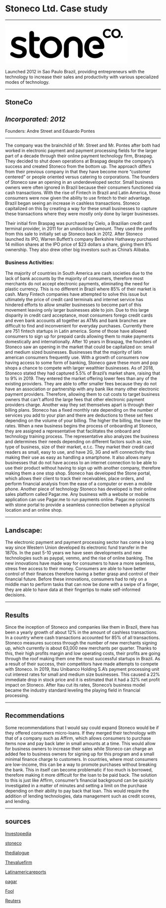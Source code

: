 # Stoneco Ltd. Case study

---

![markdown-image](stoneco.png)

Launched 2012 in Sao Paulo Brazil, providing entrepreneurs with the technology to increase their sales and productivity with various specialized modes of technology. 

---

## StoneCo
*Incorporated: 2012*
--
Founders: Andre Street and Eduardo Pontes

---

The company was the brainchild of Mr. Street and Mr. Pontes after both had worked in electronic payment and payment processing fields for the larger part of a decade through their online payment technology firm, Braspag. They decided to shut down operations at Braspag despite the company’s success and created Stoneco from the bottom up. The approach differs from their previous company in that they have become more “customer centered” or people oriented versus catering to corporations. The founders of Stoneco saw an opening in an underdeveloped sector. Small business owners were often ignored in Brazil because their consumers functioned via cash transactions. With the rise of Fintech in Brazil and Latin America, those consumers were now given the ability to use fintech to their advantage. Brazil began seeing an increase in cashless transactions. Stoneco capitalized on this by creating a way for these small businesses to capture these transactions where they were mostly only done by larger businesses. 

Their initial firm Braspag was purchased by Cielo, a Brazilian credit card terminal provider, in 2011 for an undisclosed amount. They used the profits from this sale to initially set up Stoneco back in 2012. After Stoneco launched its IPO, Warren Buffett’s company Berkshire Hathaway purchased 14 million shares at the IPO price of $23 dollars a share, giving them 8% ownership. They also drew other big investors such as China’s Alibaba. 


### Business Activities:

The majority of countries in South America are cash societies due to the lack of bank accounts by the majority of consumers, therefore most merchants do not accept electronic payments, eliminating the need for plastic currency. This is no different in Brazil where 85% of their market is cash. Many Fintech companies have attempted to solve this issue but ultimately the price of credit card terminals and internet service has hindered efforts to allow smaller businesses to become part of this movement leaving only larger businesses able to join.  Due to this large disparity in credit card acceptance, most consumers forego credit cards and even bank accounts all together as ATMs and bank branches are difficult to find and inconvenient for everyday purchases.  Currently there are 751 fintech startups in Latin america. Some of those have allowed consumers to sign up for prepaid cards allowing them to make payments domestically and internationally. 
After 10 years in Braspag, the founders of Stoneco saw an opening in the market that could be capitalized on: small and medium sized businesses. Businesses that the majority of  latin american consumers frequently use. With a growth of consumers now having access to some form of banking, Stoneco gave these mom and pop shops a chance to compete with larger wealthier businesses.  As of 2018, Stoneco stated they had captured 5.5% of Brazil’s market share, raising that to 9% in 2019. They entered the market offering lower fees than any of the existing providers. They are able to offer smaller fees because they do not have an association or partnership with any bank like many other electronic payment providers. Therefore, allowing them to cut costs to target business owners that can’t afford the large fees that other electronic payment providers charge. Another way they set themselves apart is through their billing plans. Stoneco has a fixed monthly rate depending on the number of services you add to your plan and there are deductions to these set fees depending on the volume of your billing. The higher the billing, the lower the rates. 
When a new business begins the process of onboarding at Stoneco, they are assigned a representative that facilitates the onboard and technology training  process. The representative also analyzes the business and determines their needs depending on different factors such as size, type of business, size of their market, e.t.c.  They market their credit card readers as small, easy to use, and have 2G, 3G and wifi connectivity thus making their use as easy as handling a smartphone. It also allows many businesses that do not have access to an internet connection to be able to use their product without having to sign up with another company, therefore making them a one stop shop. Stoneco has developed the Stone portal, which allows their client to track their receivables, place orders, and perform financial analysis from the ease of a computer or even a mobile phone. Another piece of technology Stoneco has developed is their online sales platform called Pagar.me. Any business with a website or mobile application can use Pagar.me to run payments online. Pagar.me connects with stone portal to provide a seamless connection between a physical location and an online shop. 


---

## Landscape:

The electronic payment and payment processing sector has come a long way since Western Union developed its electronic fund transfer in the 1870s. In the past 5-10 years we have seen developments and new technologies such as paypal, venmo, and the rise of online banking. The new innovations have made way for consumers to have a more seamless, stress free access to their money. Consumers are able to have better control of their finances therefore having a better grasp and control of their financial future. Before these innovations, consumers had to rely on a middle man to perform tasks that can now be done with a swipe of a finger, they are able to have data at their fingertips to make self-informed decisions. 

---

## Results

Since the inception of Stoneco and companies like them in Brazil, there has been a yearly growth of about 12% in the amount of cashless transactions. In a country where cash transactions accounted for 85% of all transactions. Stoneco measures success through the number of new merchants signing up, which currently is about 63,000 new merchants per quarter.  Thanks to this, their high profits margin and low operating costs, their profits are going through the roof making them one the most successful startups in Brazil. As a result of their success, their competitors have made attempts to compete with Stoneco. In 2019, Itau Unibanco Holding S.A’s payment processing unit cut interest rates for small and medium size businesses. This caused a 22% immediate drop in stock price and it is estimated that it had a 32% net profit impact on Stoneco. After Itau cut its rates, Stoneco’s business model became the industry standard leveling the playing field in financial processing. 

---


## Recommendations

Some recommendations that I would say could expand Stoneco would be if they offered consumers micro-loans. If they merged their technology with that of a company such as Affirm, which allows consumers to purchase items now and pay back later in small amounts at a time. This would allow for business owners to increase their sales while Stoneco can charge an added fee to business owners for signing up for this program and a small minimal finance charge to customers. In countries, where most consumers are low-income, this can be a way to promote purchases without breaking the bank. This in itself can become problematic if too much is borrowed, therefore making it more difficult for the loan to be paid back. The solution to this is just like Affirm, consumer’s financial background can be quickly investigated in a matter of minutes and setting a limit on the purchase depending on their ability to pay back that loan. This would require the addition of lending technologies, data management such as credit scores, and lending. 




---

## sources

[Investopedia](https://www.investopedia.com/tech/what-stoneco-ltd-and-why-berkshire-hathaway-invested-it/)


[stoneco](https://www.stone.com.br/porque-stone/)

[thedialogue](https://www.thedialogue.org/analysis/why-does-cash-remain-king-in-latin-america-and-the-caribbean/)

[Thevaluefirm](https://thevaluefirm.com/wp-content/uploads/2018/12/StoneCo-Thesis.pdf)

[Latinamericareports](https://latinamericareports.com/how-emerging-fintech-can-help-latin-america-deal-with-the-challenges-of-covid-19/4511/)

[pagar](https://pagar.me/)

[Fool](https://www.fool.com/investing/2019/12/23/meet-stoneco-warren-buffett-small-digital-payments.aspx)


[Reuters](https://www.reuters.com/article/cielo-stocks/update-3-shares-in-brazilian-card-processors-fall-sharply-after-rival-cuts-interest-rate-for-merchants-idUSL1N2200KE)
